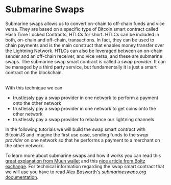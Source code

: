 # Submarine Swaps

Submarine swaps allows us to convert on-chain to off-chain funds and vice versa. They are based on a specific type of Bitcoin smart contract called Hash Time Locked Contracts, HTLCs for short. HTLCs can be included in both, on-chain and off-chain, transactions. In fact, they can be used to chain payments and is the main construct that enables money transfer over the Lightning Network. HTLCs can also be leveraged between an on-chain sender and an off-chain receiver, and vice versa, and these are submarine swaps. The submarine swap smart contract is called a _swap provider_. It can be managed by a third party service, but fundamentally it is just a smart contract on the blockchain.  
 

With this technique we can

* trustlessly pay a swap provider in one network to perform a payment onto the other network
* trustlessly pay a swap provider in one network to get coins onto the other network
* trustlessly pay a swap provider to rebalance our lightning channels 

In the following tutorials we will build the swap smart contract with BitcoinJS and imagine the first use case, sending funds to the _swap provider_ on one network so that he performs a payment to a merchant on the other network.

To learn more about submarine swaps and how it works you can read this [great explanation from Muun wallet](https://blog.muun.com/a-closer-look-at-submarine-swaps-in-the-lightning-network/) and this [nice article from Boltz exchange](https://medium.com/boltzhq/submarine-swaps-c509ce0fb1db). For technical information regarding the swap smart contract that we will use you have to read [Alex Bosworth's _submarineswaps.org_ documentation](https://github.com/submarineswaps/swaps-service/blob/master/docs/chain_swap_script.md#simple-case).

